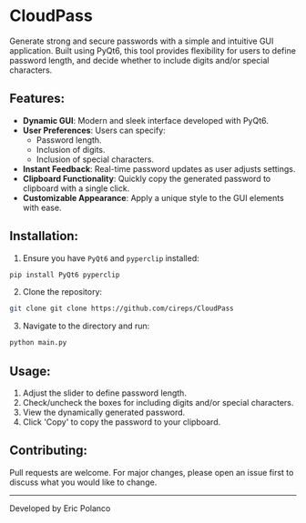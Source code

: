 # CloudPass

Generate strong and secure passwords with a simple and intuitive GUI application. Built using PyQt6, this tool provides flexibility for users to define password length, and decide whether to include digits and/or special characters.

## Features:
- **Dynamic GUI**: Modern and sleek interface developed with PyQt6.
- **User Preferences**: Users can specify:
  - Password length.
  - Inclusion of digits.
  - Inclusion of special characters.
- **Instant Feedback**: Real-time password updates as user adjusts settings.
- **Clipboard Functionality**: Quickly copy the generated password to clipboard with a single click.
- **Customizable Appearance**: Apply a unique style to the GUI elements with ease.

## Installation:

1. Ensure you have `PyQt6` and `pyperclip` installed:
```bash
pip install PyQt6 pyperclip
```

2. Clone the repository:
```bash
git clone git clone https://github.com/cireps/CloudPass

```

3. Navigate to the directory and run:
```bash
python main.py
```

## Usage:

1. Adjust the slider to define password length.
2. Check/uncheck the boxes for including digits and/or special characters.
3. View the dynamically generated password.
4. Click 'Copy' to copy the password to your clipboard.

## Contributing:
Pull requests are welcome. For major changes, please open an issue first to discuss what you would like to change.

---

Developed by Eric Polanco
